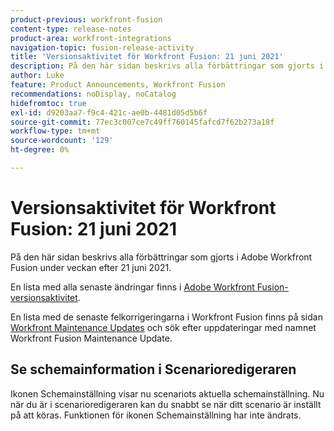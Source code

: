 ```yaml
---
product-previous: workfront-fusion
content-type: release-notes
product-area: workfront-integrations
navigation-topic: fusion-release-activity
title: 'Versionsaktivitet för Workfront Fusion: 21 juni 2021'
description: På den här sidan beskrivs alla förbättringar som gjorts i Adobe Workfront Fusion under veckan efter 21 juni 2021.
author: Luke
feature: Product Announcements, Workfront Fusion
recommendations: noDisplay, noCatalog
hidefromtoc: true
exl-id: d9203aa7-f9c4-421c-ae0b-4481d05d5b6f
source-git-commit: 77ec3c007ce7c49ff760145fafcd7f62b273a18f
workflow-type: tm+mt
source-wordcount: '129'
ht-degree: 0%

---
```


# Versionsaktivitet för Workfront Fusion: 21 juni 2021

På den här sidan beskrivs alla förbättringar som gjorts i Adobe Workfront Fusion under veckan efter 21 juni 2021.

En lista med alla senaste ändringar finns i [Adobe Workfront Fusion-versionsaktivitet](/help/workfront-fusion/fusion-product-releases/fusion-release-activity.md).

En lista med de senaste felkorrigeringarna i Workfront Fusion finns på sidan [Workfront Maintenance Updates](https://experienceleague.adobe.com/docs/workfront-known-issues/releases/current-updates.html) och sök efter uppdateringar med namnet Workfront Fusion Maintenance Update.

## Se schemainformation i Scenarioredigeraren

Ikonen Schemainställning visar nu scenariots aktuella schemainställning. Nu när du är i scenarioredigeraren kan du snabbt se när ditt scenario är inställt på att köras. Funktionen för ikonen Schemainställning har inte ändrats.
